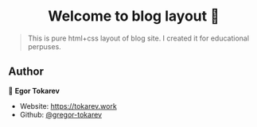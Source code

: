 <h1 align="center">Welcome to blog layout 👋</h1>

> This is pure html+css layout of blog site. I created it for educational perpuses.

## Author

👤 **Egor Tokarev**

* Website: https://tokarev.work
* Github: [@gregor-tokarev](https://github.com/gregor-tokarev)
